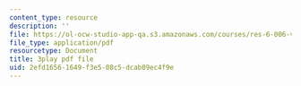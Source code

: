 ```yaml
---
content_type: resource
description: ''
file: https://ol-ocw-studio-app-qa.s3.amazonaws.com/courses/res-6-006-video-demonstrations-in-lasers-and-optics-spring-2008/2efd16561649f3e508c5dcab09ec4f9e_sUVXHfUVsY.pdf
file_type: application/pdf
resourcetype: Document
title: 3play pdf file
uid: 2efd1656-1649-f3e5-08c5-dcab09ec4f9e
---
```

